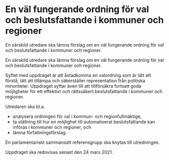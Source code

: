 # En väl fungerande ordning för val och beslutsfattande i kommuner och regioner

En särskild utredare ska lämna förslag om en väl fungerande ordning för val och beslutsfattande i kommuner och regioner.

En särskild utredare ska lämna förslag om en väl fungerande ordning för val och beslutsfattande i kommuner och regioner.

Syftet med uppdraget är att åstadkomma en valordning som är lätt att förstå, lätt att tillämpa och säkerställer representation från politiska minoriteter. Uppdraget syftar även till att tillförsäkra fortsatt goda möjligheter för ett effektivt och rättssäkert beslutsfattande i kommuner och regioner.

Utredaren ska bl.a.

* analysera ordningen för val i kommun- och regionfullmäktige,
* ta ställning till hur en möjlighet till automatiserat beslutsfattande kan införas i kommuner och regioner, och
* lämna författningsförslag.

En parlamentariskt sammansatt referensgrupp ska knytas till utredningen.

Uppdraget ska redovisas senast den 24 mars 2021.
